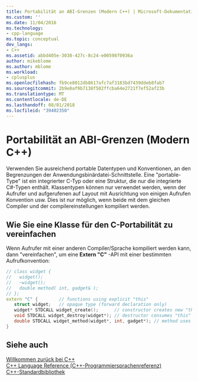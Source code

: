 ```yaml
---
title: Portabilität an ABI-Grenzen (Modern C++) | Microsoft-Dokumentation
ms.custom: ''
ms.date: 11/04/2016
ms.technology:
- cpp-language
ms.topic: conceptual
dev_langs:
- C++
ms.assetid: abbd405e-3038-427c-8c24-e00598f0936a
author: mikeblome
ms.author: mblome
ms.workload:
- cplusplus
ms.openlocfilehash: fb9ce8012db8617afc7af3183bd7439ddeb8fab7
ms.sourcegitcommit: 2b9e8af9b7138f502ffcba64e2721f7ef52af23b
ms.translationtype: MT
ms.contentlocale: de-DE
ms.lasthandoff: 08/01/2018
ms.locfileid: "39402350"
---
```

# <a name="portability-at-abi-boundaries-modern-c"></a>Portabilität an ABI-Grenzen (Modern C++)
Verwenden Sie ausreichend portable Datentypen und Konventionen, an den Begrenzungen der Anwendungsbinärdatei-Schnittstelle. Eine "portable-Type" ist ein integrierter C-Typ oder eine Struktur, die nur die integrierte C#-Typen enthält. Klassentypen können nur verwendet werden, wenn der Aufrufer und aufgerufenen auf Layout mit Ausrichtung von einigen Aufrufen Konvention usw. Dies ist nur möglich, wenn beide mit dem gleichen Compiler und der compilereinstellungen kompiliert werden.  
  
## <a name="how-to-flatten-a-class-for-c-portability"></a>Wie Sie eine Klasse für den C-Portabilität zu vereinfachen  
 Wenn Aufrufer mit einer anderen Compiler/Sprache kompiliert werden kann, dann "vereinfachen", um eine **Extern "C"** -API mit einer bestimmten Aufrufkonvention:  
  
```cpp  
// class widget {  
//   widget();  
//   ~widget();  
//   double method( int, gadget& );  
// };  
extern "C" {        // functions using explicit "this"  
   struct widget;   // opaque type (forward declaration only)  
   widget* STDCALL widget_create();      // constructor creates new "this"  
   void STDCALL widget_destroy(widget*); // destructor consumes "this"  
   double STDCALL widget_method(widget*, int, gadget*); // method uses "this"  
}  
```  
  
## <a name="see-also"></a>Siehe auch  
 [Willkommen zurück bei C++](../cpp/welcome-back-to-cpp-modern-cpp.md)   
 [C++ Language Reference (C++-Programmiersprachenreferenz)](../cpp/cpp-language-reference.md)   
 [C++-Standardbibliothek](../standard-library/cpp-standard-library-reference.md)